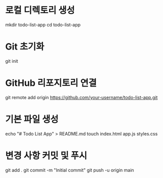 # 로컬 디렉토리 생성
mkdir todo-list-app
cd todo-list-app

# Git 초기화
git init

# GitHub 리포지토리 연결
git remote add origin https://github.com/your-username/todo-list-app.git

# 기본 파일 생성
echo "# Todo List App" > README.md
touch index.html app.js styles.css

# 변경 사항 커밋 및 푸시
git add .
git commit -m "Initial commit"
git push -u origin main
